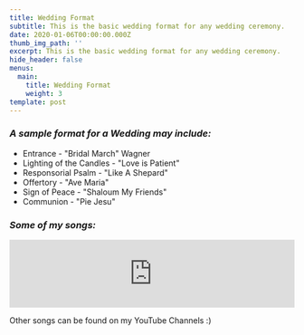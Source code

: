 ```yaml
---
title: Wedding Format
subtitle: This is the basic wedding format for any wedding ceremony.
date: 2020-01-06T00:00:00.000Z
thumb_img_path: ''
excerpt: This is the basic wedding format for any wedding ceremony.
hide_header: false
menus:
  main:
    title: Wedding Format
    weight: 3
template: post
---
```

### *A sample format for a Wedding may include:*

* Entrance - "Bridal March" Wagner
* Lighting of the Candles - "Love is Patient"
* Responsorial Psalm - "Like A Shepard"
* Offertory - "Ave Maria"
* Sign of Peace - "Shaloum My Friends"
* Communion - "Pie Jesu"

### *Some of my songs:*

<iframe style="border: 0; width: 100%; height: 120px;" src="https://bandcamp.com/EmbeddedPlayer/album=2150840922/size=large/bgcol=ffffff/linkcol=0687f5/tracklist=false/artwork=small/transparent=true/" seamless><a href="http://mariehogan.bandcamp.com/album/marie-hogan-songs">Marie Hogan Songs by Marie Hogan</a></iframe>

Other songs can be found on my YouTube Channels :)
